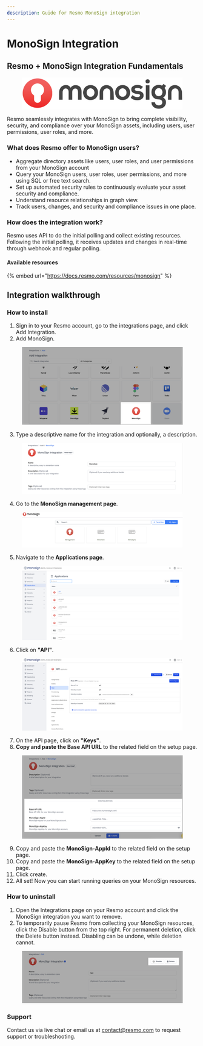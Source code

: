 ```yaml
---
description: Guide for Resmo MonoSign integration
---
```


# MonoSign Integration

## Resmo + MonoSign Integration Fundamentals

<figure><img src="../.gitbook/assets/monosign-logo.png" alt=""><figcaption></figcaption></figure>

Resmo seamlessly integrates with MonoSign to bring complete visibility, security, and compliance over your MonoSign assets, including users, user permissions, user roles, and more.

### What does Resmo offer to MonoSign users?

* Aggregate directory assets like users, user roles, and user permissions from your MonoSign account
* Query your MonoSign users, user roles, user permissions, and more using SQL or free text search.
* Set up automated security rules to continuously evaluate your asset security and compliance.
* Understand resource relationships in graph view.
* Track users, changes, and security and compliance issues in one place.&#x20;

### How does the integration work?

Resmo uses API to do the initial polling and collect existing resources. Following the initial polling, it receives updates and changes in real-time through webhook and regular polling.

#### Available resources

{% embed url="https://docs.resmo.com/resources/monosign" %}

## Integration walkthrough

### How to install

1. Sign in to your Resmo account, go to the integrations page, and click Add Integration.
2. Add MonoSign.

<figure><img src="../.gitbook/assets/add-monosign.png" alt=""><figcaption></figcaption></figure>

3. Type a descriptive name for the integration and optionally, a description.

<figure><img src="../.gitbook/assets/monosign-resmo.png" alt=""><figcaption></figcaption></figure>

4. Go to the **MonoSign management page**.

<figure><img src="../.gitbook/assets/monosign-management-screen.png" alt=""><figcaption></figcaption></figure>

5. Navigate to the **Applications page**.

<figure><img src="../.gitbook/assets/monosign-apps-screen (1).png" alt=""><figcaption></figcaption></figure>

6. Click on **"API"**.

<figure><img src="../.gitbook/assets/api-keys (1).png" alt=""><figcaption></figcaption></figure>

7. On the API page, click on **"Keys"**.
8. **Copy and paste the Base API URL** to the related field on the setup page.

<figure><img src="../.gitbook/assets/monosign-config.png" alt=""><figcaption></figcaption></figure>

9. Copy and paste the **MonoSign-AppId** to the related field on the setup page.
10. Copy and paste the **MonoSign-AppKey** to the related field on the setup page.
11. Click create.
12. All set! Now you can start running queries on your MonoSign resources.

### How to uninstall

1. Open the Integrations page on your Resmo account and click the MonoSign integration you want to remove.
2. To temporarily pause Resmo from collecting your MonoSign resources, click the Disable button from the top right. For permanent deletion, click the Delete button instead. Disabling can be undone, while deletion cannot.

<figure><img src="../.gitbook/assets/delete-disable-monosign-integration.png" alt=""><figcaption></figcaption></figure>

### Support

Contact us via live chat or email us at contact@resmo.com to request support or troubleshooting.&#x20;
